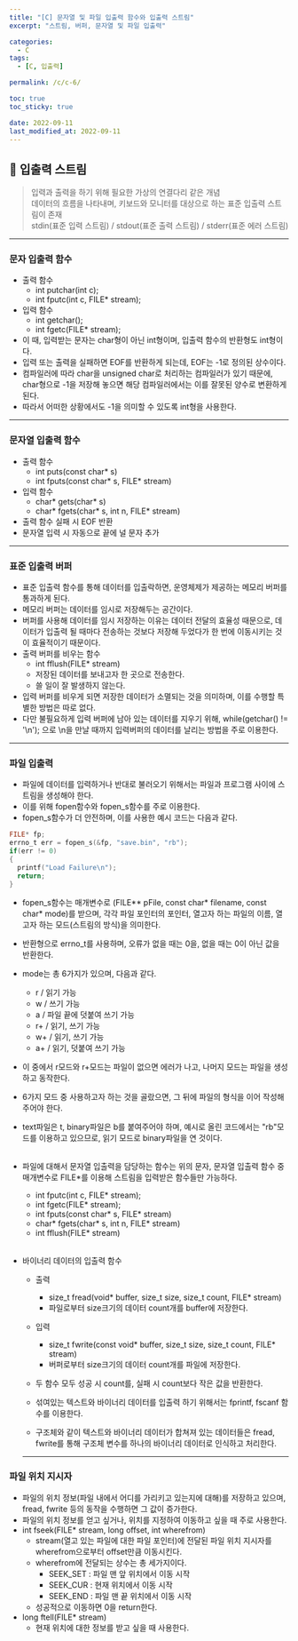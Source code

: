 ```yaml
---
title: "[C] 문자열 및 파일 입출력 함수와 입출력 스트림"
excerpt: "스트림, 버퍼, 문자열 및 파일 입출력"

categories:
  - C
tags:
  - [C, 입출력]

permalink: /c/c-6/

toc: true
toc_sticky: true

date: 2022-09-11
last_modified_at: 2022-09-11
---
```


## 🦥 입출력 스트림
> 입력과 출력을 하기 위해 필요한 가상의 연결다리 같은 개념<br/>
> 데이터의 흐름을 나타내며, 키보드와 모니터를 대상으로 하는 표준 입출력 스트림이 존재<br/>
> stdin(표준 입력 스트림) / stdout(표준 출력 스트림) / stderr(표준 에러 스트림)

---

### 문자 입출력 함수
- 출력 함수
  - int putchar(int c);
  - int fputc(int c, FILE* stream);
- 입력 함수
  - int getchar();
  - int fgetc(FILE* stream);
- 이 때, 입력받는 문자는 char형이 아닌 int형이며, 입출력 함수의 반환형도 int형이다.
- 입력 또는 출력을 실패하면 EOF를 반환하게 되는데, EOF는 -1로 정의된 상수이다.
- 컴파일러에 따라 char을 unsigned char로 처리하는 컴파일러가 있기 때문에, char형으로 -1을 저장해 놓으면 해당 컴파일러에서는 이를 잘못된 양수로 변환하게 된다.
- 따라서 어떠한 상황에서도 -1을 의미할 수 있도록 int형을 사용한다.

--- 

### 문자열 입출력 함수
- 출력 함수
  - int puts(const char* s)
  - int fputs(const char* s, FILE* stream)
- 입력 함수
  - char* gets(char* s)
  - char* fgets(char* s, int n, FILE* stream)
- 출력 함수 실패 시 EOF 반환
- 문자열 입력 시 자동으로 끝에 널 문자 추가

---

### 표준 입출력 버퍼
- 표준 입출력 함수를 통해 데이터를 입출락하면, 운영체제가 제공하는 메모리 버퍼를 통과하게 된다.
- 메모리 버퍼는 데이터를 임시로 저장해두는 공간이다.
- 버퍼를 사용해 데이터를 임시 저장하는 이유는 데이터 전달의 효율성 때문으로, 데이터가 입출력 될 때마다 전송하는 것보다 저장해 두었다가 한 번에 이동시키는 것이 효율적이기 때문이다.
- 출력 버퍼를 비우는 함수
  - int fflush(FILE* stream)
  - 저장된 데이터를 보내고자 한 곳으로 전송한다.
  - 쓸 일이 잘 발생하지 않는다.
- 입력 버퍼를 비우게 되면 저장한 데이터가 소멸되는 것을 의미하며, 이를 수행할 특별한 방법은 따로 없다.
- 다만 불필요하게 입력 버퍼에 남아 있는 데이터를 지우기 위해, while(getchar() != '\n'); 으로 \n을 만날 때까지 입력버퍼의 데이터를 날리는 방법을 주로 이용한다.

---

### 파일 입출력
- 파일에 데이터를 입력하거나 반대로 불러오기 위해서는 파일과 프로그램 사이에 스트림을 생성해야 한다.
- 이를 위해 fopen함수와 fopen_s함수를 주로 이용한다.
- fopen_s함수가 더 안전하며, 이를 사용한 예시 코드는 다음과 같다.

``` c
FILE* fp;
errno_t err = fopen_s(&fp, "save.bin", "rb");
if(err != 0)
{
  printf("Load Failure\n");
  return;
}
```

- fopen_s함수는 매개변수로 (FILE** pFile, const char* filename, const char* mode)를 받으며, 각각 파일 포인터의 포인터, 열고자 하는 파일의 이름, 열고자 하는 모드(스트림의 방식)을 의미한다.
- 반환형으로 errno_t를 사용하며, 오류가 없을 때는 0을, 없을 때는 0이 아닌 값을 반환한다.
- mode는 총 6가지가 있으며, 다음과 같다.
  - r / 읽기 가능
  - w / 쓰기 가능
  - a / 파일 끝에 덧붙여 쓰기 가능
  - r+ / 읽기, 쓰기 가능
  - w+ / 읽기, 쓰기 가능
  - a+ / 읽기, 덧붙여 쓰기 가능
- 이 중에서 r모드와 r+모드는 파일이 없으면 에러가 나고, 나머지 모드는 파일을 생성하고 동작한다.
- 6가지 모드 중 사용하고자 하는 것을 골랐으면, 그 뒤에 파일의 형식을 이어 작성해주어야 한다.
- text파일은 t, binary파일은 b를 붙여주어야 하며, 예시로 올린 코드에서는 "rb"모드를 이용하고 있으므로, 읽기 모드로 binary파일을 연 것이다.
<br/><br/>

- 파일에 대해서 문자열 입출력을 담당하는 함수는 위의 문자, 문자열 입출력 함수 중 매개변수로 FILE*를 이용해 스트림을 입력받은 함수들만 가능하다.
  - int fputc(int c, FILE* stream);
  - int fgetc(FILE* stream);
  - int fputs(const char* s, FILE* stream)
  - char* fgets(char* s, int n, FILE* stream)
  - int fflush(FILE* stream)
<br/><br/>

- 바이너리 데이터의 입출력 함수
  - 출력
    - size_t fread(void* buffer, size_t size, size_t count, FILE* stream)
    - 파일로부터 size크기의 데이터 count개를 buffer에 저장한다.
  - 입력
    - size_t fwrite(const void* buffer, size_t size, size_t count, FILE* stream)
    - 버퍼로부터 size크기의 데이터 count개를 파일에 저장한다.
  - 두 함수 모두 성공 시 count를, 실패 시 count보다 작은 값을 반환한다.  

  - 섞여있는 텍스트와 바이너리 데이터를 입출력 하기 위해서는 fprintf, fscanf 함수를 이용한다.
  - 구조체와 같이 텍스트와 바이너리 데이터가 합쳐져 있는 데이터들은 fread, fwrite를 통해 구조체 변수를 하나의 바이너리 데이터로 인식하고 처리한다.

  ---

### 파일 위치 지시자
- 파일의 위치 정보(파일 내에서 어디를 가리키고 있는지에 대해)를 저장하고 있으며, fread, fwrite 등의 동작을 수행하면 그 값이 증가한다.
- 파일의 위치 정보를 얻고 싶거나, 위치를 지정하여 이동하고 싶을 때 주로 사용한다.
- int fseek(FILE* stream, long offset, int wherefrom)
  - stream(열고 있는 파일에 대한 파일 포인터)에 전달된 파일 위치 지시자를 wherefrom으로부터 offset만큼 이동시킨다.
  - wherefrom에 전달되는 상수는 총 세가지이다.
    - SEEK_SET : 파일 맨 앞 위치에서 이동 시작
    - SEEK_CUR : 현재 위치에서 이동 시작
    - SEEK_END : 파일 맨 끝 위치에서 이동 시작
  - 성공적으로 이동하면 0을 return한다.
- long ftell(FILE* stream)
  - 현재 위치에 대한 정보를 받고 싶을 때 사용한다.  
